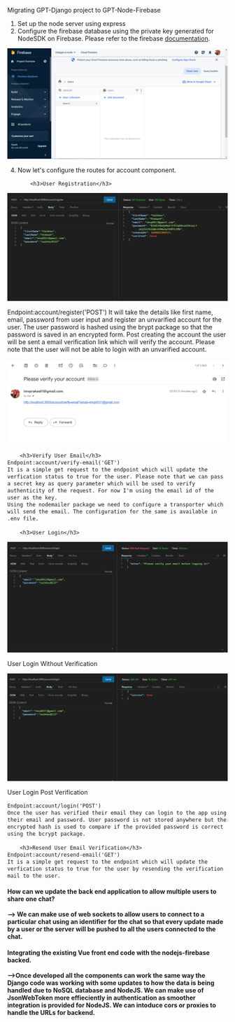 Migrating GPT-Django project to GPT-Node-Firebase

1. Set up the node server using express
2. Configure the firebase database using the private key generated for NodeSDK on Firebase. Please refer to the firebase <a href="https://github.com/imvprakash1/chatgpt-ui-server-nodejs/blob/main/documentation/firebaseConnection.pdf">documentation</a>.

![Firebase DB](https://github.com/imvprakash1/chatgpt-ui-server-nodejs/blob/main/documentation/images/Firebase_DB_Empty.PNG)

4.  Now let's configure the routes for account component.

            <h3>User Registration</h3>

![User Registration API](https://github.com/imvprakash1/chatgpt-ui-server-nodejs/blob/main/documentation/images/RegisterUserAPI.PNG)

Endpoint:account/register('POST')
It will take the details like first name, email, password from user input and register an unvarified account for the user. The user password is hashed using the brypt package so that the password is saved in an encrypted form. Post creating the account the user will be sent a email verification link which will verify the account. Please note that the user will not be able to login with an unvarified account.

![User verification mail](https://github.com/imvprakash1/chatgpt-ui-server-nodejs/blob/main/documentation/images/UserEmailVerificationAPI.PNG)

        <h3>Verify User Email</h3>
    Endpoint:account/verify-email('GET')
    It is a simple get request to the endpoint which will update the verfication status to true for the user. Please note that we can pass a secret key as query parameter which will be used to verify authenticity of the request. For now I'm using the email id of the user as the key.
    Using the nodemailer package we need to configure a transporter which will send the email. The configuration for the same is available in .env file.

        <h3>User Login</h3>

![User Login Without Verification API](https://github.com/imvprakash1/chatgpt-ui-server-nodejs/blob/main/documentation/images/LoginUnvarifiedUserAPI.PNG)

User Login Without Verification

![User Login Post Verification API](https://github.com/imvprakash1/chatgpt-ui-server-nodejs/blob/main/documentation/images/LoginPostVerificationAPI.PNG)

User Login Post Verification

    Endpoint:account/login('POST')
    Once the user has verified their email they can login to the app using their email and password. User password is not stored anywhere but the encrypted hash is used to compare if the provided password is correct using the bcrypt package.

        <h3>Resend User Email Verification</h3>
    Endpoint:account/resend-email('GET')
    It is a simple get request to the endpoint which will update the verfication status to true for the user by resending the verification mail to the user.

<h4><b>How can we update the back end application to allow multiple users to share one chat?</h4>
--> We can make use of web sockets to allow users to connect to a particular chat using an identifier for the chat so that every update made by a user or the server will be pushed to all the users connected to the chat.

<h4><b>Integrating the existing Vue front end code with the nodejs-firebase backed.</h4>
-->Once developed all the components can work the same way the Django code was working with some updates to how the data is being handled due to NoSQL database and NodeJS. We can make use of JsonWebToken more effieciently in authentication as smoother integration is provided for NodeJS. We can intoduce cors or proxies to handle the URLs for backend.
